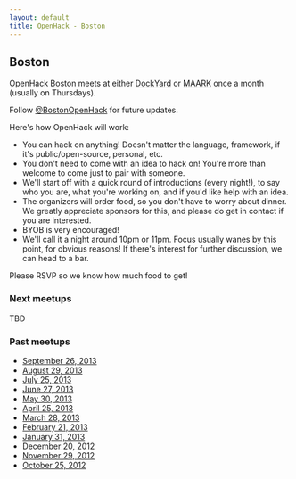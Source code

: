 ```yaml
---
layout: default
title: OpenHack - Boston
---
```


## Boston

OpenHack Boston meets at either [DockYard](http://dockyard.com) or [MAARK](http://www.maark.com)
once a month (usually on Thursdays).

Follow [@BostonOpenHack](https://twitter.com/BostonOpenHack) for future
updates.

Here's how OpenHack will work:

* You can hack on anything! Doesn't matter the language, framework, if it's
  public/open-source, personal, etc.
* You don't need to come with an idea to hack on! You're more than welcome to
  come just to pair with someone.
* We'll start off with a quick round of introductions (every night!), to say who
  you are, what you're working on, and if you'd like help with an idea.
* The organizers will order food, so you don't have to worry about dinner.
  We greatly appreciate sponsors for this, and please do get in contact if
  you are interested.
* BYOB is very encouraged!
* We'll call it a night around 10pm or 11pm. Focus usually wanes by this point, for
  obvious reasons! If there's interest for further discussion, we can head to a
  bar.

Please RSVP so we know how much food to get!

### Next meetups

TBD

### Past meetups

* [September 26,
  2013](http://www.meetup.com/Boston-Ember-js/events/140201602/)
* [August 29, 2013](https://guestlistapp.com/events/177726)
* [July 25, 2013](https://guestlistapp.com/events/172200)
* [June 27, 2013](https://guestlistapp.com/events/169779)
* [May 30, 2013](https://guestlistapp.com/events/162957)
* [April 25, 2013](https://guestlistapp.com/events/160761)
* [March 28, 2013](https://guestlistapp.com/events/150240)
* [February 21, 2013](https://guestlistapp.com/events/150231)
* [January 31, 2013](https://guestlistapp.com/events/145317)
* [December 20, 2012](https://guestlistapp.com/events/138702)
* [November 29, 2012](https://guestlistapp.com/events/132555)
* [October 25, 2012](http://reefpoints.dockyard.com/community/2012/10/26/openhack-boston.html)
